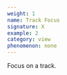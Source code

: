 ```yaml
---
weight: 1
name: Track Focus
signature: X 
example: 2
category: view
phenomenon: none
---
```

Focus on a track.